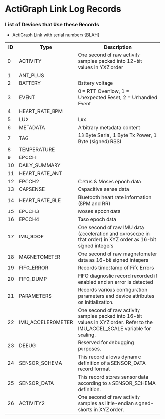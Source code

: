# ActiGraph Link Log Records #

### List of Devices that Use these Records ###

* ActiGraph Link with serial numbers {BLAH}

<table>
   <tr>
      <th>ID</th>
      <th>Type</th>
      <th>Description</th>
   </tr>
   <tr>
      <td>0</td>
      <td>ACTIVITY</td>
      <td>One second of raw activity samples packed into 12-bit values in YXZ order</td>
   </tr>
   <tr>
      <td>1</td>
      <td>ANT_PLUS</td>
      <td></td>
   </tr>
   <tr>
      <td>2</td>
      <td>BATTERY</td>
      <td>Battery voltage</td>
   </tr>
   <tr>
      <td>3</td>
      <td>EVENT</td>
      <td>0 = RTT Overflow, 1 = Unexpected Reset, 2 = Unhandled Event</td>
   </tr>
   <tr>
      <td>4</td>
      <td>HEART_RATE_BPM</td>
      <td></td>
   </tr>
   <tr>
      <td>5</td>
      <td>LUX</td>
      <td>Lux</td>
   </tr>
   <tr>
      <td>6</td>
      <td>METADATA</td>
      <td>Arbitrary metadata content</td>
   </tr>
   <tr>
      <td>7</td>
      <td>TAG</td>
      <td>13 Byte Serial, 1 Byte Tx Power, 1 Byte (signed) RSSI</td>
   </tr>
   <tr>
      <td>8</td>
      <td>TEMPERATURE</td>
      <td></td>
   </tr>
   <tr>
      <td>9</td>
      <td>EPOCH</td>
      <td></td>
   </tr>
   <tr>
      <td>10</td>
      <td>DAILY_SUMMARY</td>
      <td></td>
   </tr>
   <tr>
      <td>11</td>
      <td>HEART_RATE_ANT</td>
      <td></td>
   </tr>
   <tr>
      <td>12</td>
      <td>EPOCH2</td>
      <td>Cletus & Moses epoch data</td>
   </tr>
   <tr>
      <td>13</td>
      <td>CAPSENSE</td>
      <td>Capacitive sense data</td>
   </tr>
   <tr>
      <td>14</td>
      <td>HEART_RATE_BLE</td>
      <td>Bluetooth heart rate information (BPM and RR)</td>
   </tr>
   <tr>
      <td>15</td>
      <td>EPOCH3</td>
      <td>Moses epoch data</td>
   </tr>
   <tr>
      <td>16</td>
      <td>EPOCH4</td>
      <td>Taso epoch data</td>
   </tr>
   <tr>
      <td>17</td>
      <td>IMU_9DOF</td>
      <td>One second of raw IMU data (acceleration and gyroscope in that order) in XYZ order as 16-bit signed integers</td>
   </tr>
   <tr>
      <td>18</td>
      <td>MAGNETOMETER</td>
      <td>One second of raw magnetometer data as 16-bit signed integers</td>
   </tr>
   <tr>
      <td>19</td>
      <td>FIFO_ERROR</td>
      <td>Records timestamp of Fifo Errors</td>
   </tr>
   <tr>
      <td>20</td>
      <td>FIFO_DUMP</td>
      <td>FIFO diagnostic record recorded if enabled and an error is detected</td>
   </tr>
   <tr>
      <td>21</td>
      <td>PARAMETERS</td>
      <td>Records various configuration parameters and device attributes on initialization.</td>
   </tr>
   <tr>
      <td>22</td>
      <td>IMU_ACCELEROMETER</td>
      <td>One second of raw activity samples packed into 16-bit values in XYZ order. Refer to the IMU_ACCEL_SCALE variable for scaling.</td>
   </tr>
   <tr>
      <td>23</td>
      <td>DEBUG</td>
      <td>Reserved for debugging purposes.</td>
   </tr>
   <tr>
      <td>24</td>
      <td>SENSOR_SCHEMA</td>
      <td>This record allows dynamic definition of a SENSOR_DATA record format.</td>
   </tr>
   <tr>
      <td>25</td>
      <td>SENSOR_DATA</td>
      <td>This record stores sensor data according to a SENSOR_SCHEMA definition.</td>
   </tr>
   <tr>
      <td>26</td>
      <td>ACTIVITY2</td>
      <td>One second of raw activity samples as little-endian signed-shorts in XYZ order.</td>
   </tr>
</table>